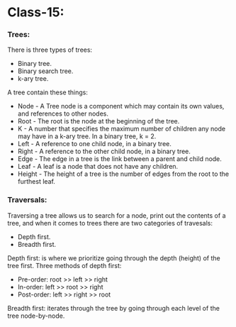 # Class-15:

### Trees:
There is three types of trees:
- Binary tree.
- Binary search tree.
- k-ary tree.

A tree contain these things:
- Node - A Tree node is a component which may contain its own values, and references to other nodes.
- Root - The root is the node at the beginning of the tree.
- K - A number that specifies the maximum number of children any node may have in a k-ary tree. In a binary  tree, k = 2.
- Left - A reference to one child node, in a binary tree.
- Right - A reference to the other child node, in a binary tree.
- Edge - The edge in a tree is the link between a parent and child node.
- Leaf - A leaf is a node that does not have any children.
- Height - The height of a tree is the number of edges from the root to the furthest leaf.

### Traversals:
Traversing a tree allows us to search for a node, print out the contents of a tree, and when it comes to trees there are two categories of travesals:
- Depth first.
- Breadth first.

Depth first: is where we prioritize going through the depth (height) of the tree first.
Three methods of depth first:
- Pre-order: root >> left >> right
- In-order: left >> root >> right
- Post-order: left >> right >> root

Breadth first: iterates through the tree by going through each level of the tree node-by-node.